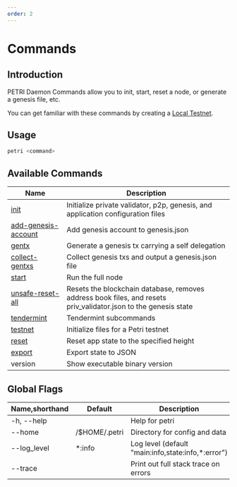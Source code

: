 ```yaml
---
order: 2
---
```


# Commands

## Introduction

PETRI Daemon Commands allow you to init, start, reset a node, or generate a genesis file, etc.

You can get familiar with these commands by creating a [Local Testnet](local-testnet.md).

## Usage

```bash
petri <command>
```

## Available Commands

| Name                                                             | Description                                                                                                     |
| ---------------------------------------------------------------- | --------------------------------------------------------------------------------------------------------------- |
| [init](local-testnet.md#petri-init)                               | Initialize private validator, p2p, genesis, and application configuration files                                 |
| [add-genesis-account](local-testnet.md#petri-add-genesis-account) | Add genesis account to genesis.json                                                                             |
| [gentx](local-testnet.md#petri-gentx)                             | Generate a genesis tx carrying a self delegation                                                                |
| [collect-gentxs](local-testnet.md#petri-collect-gentxs)           | Collect genesis txs and output a genesis.json file                                                              |
| [start](local-testnet.md#petri-start)                             | Run the full node                                                                                               |
| [unsafe-reset-all](local-testnet.md#petri-unsafe-reset-all)       | Resets the blockchain database, removes address book files, and resets priv_validator.json to the genesis state |
| [tendermint](local-testnet.md#petri-tendermint)                   | Tendermint subcommands                                                                                          |
| [testnet](local-testnet.md#build-and-init)                       | Initialize files for a Petri testnet                                                                          |
| [reset](local-testnet.md#petri-reset)                             | Reset app state to the specified height                                                                         |
| [export](export.md)                                              | Export state to JSON                                                                                            |
| version                                                          | Show executable binary version                                                                                  |

## Global Flags

| Name,shorthand | Default      | Description                                        | Required | Type   |
| -------------- | ------------ | -------------------------------------------------- | -------- | ------ |
| -h, --help     |              | Help for petri                                      |          |        |
| --home         | /$HOME/.petri | Directory for config and data                      |          | String |
| --log_level    | \*:info      | Log level (default "main:info,state:info,*:error") |          | String |
| --trace        |              | Print out full stack trace on errors               |          |        |

